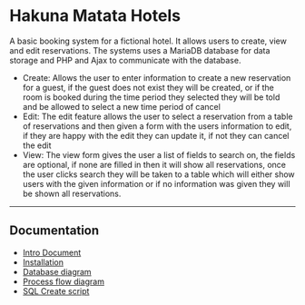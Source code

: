 # Hakuna Matata Hotels

A basic booking system for a fictional hotel. It allows users to create, view and edit reservations. 
The systems uses a MariaDB database for data storage and PHP and Ajax to communicate with the database.

* Create: Allows the user to enter information to create a new reservation for a guest, if the guest does not exist they will be created, or if the room is booked during the time period they selected they will be told and be allowed to select a new time period of cancel
* Edit: The edit feature allows the user to select a reservation from a table of reservations and then given a form with the users information to edit, if they are happy with the edit they can update it, if not they can cancel the edit
* View: The view form gives the user a list of fields to search on, the fields are optional, if none are filled in then it will show all reservations, once the user clicks search they will be taken to a table which will either show users with the given information or if no information was given they will be shown all reservations.

------

## Documentation
* [Intro Document](https://github.com/JustinG123/HakunaMatataHotels/blob/master/Documents/Hakuna%20Matata%20Hotels.pdf)
* [Installation](https://github.com/JustinG123/HakunaMatataHotels/blob/master/Documents/Installation.pdf)
* [Database diagram](https://github.com/JustinG123/HakunaMatataHotels/blob/master/Documents/DB%20Diagram.JPG)
* [Process flow diagram](https://github.com/JustinG123/HakunaMatataHotels/blob/master/Documents/Process%20Flow%20Diagram.jpg)
* [SQL Create script](https://github.com/JustinG123/HakunaMatataHotels/blob/master/Documents/Hakuna%20Matata.sql)